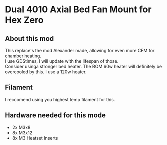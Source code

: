 # Dual 4010 Axial Bed Fan Mount for Hex Zero

## About this mod
This replace's the mod Alexander made, allowing for even more CFM for chamber heating. <br>
I use GDStimes, I will update with the lifespan of those. <br>
Consider usinga stronger bed heater. The BOM 60w heater will definitely be overcooled by this. I use a 120w heater.

## Filament
I reccomend using you highest temp filament for this. <br>

## Hardware needed for this mode
- 2x M3x8
- 8x M3x12
- 8x M3 Heatset Inserts
